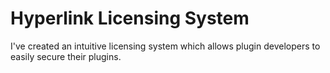 # Hyperlink Licensing System

I've created an intuitive licensing system which allows plugin developers to easily secure their plugins. 
 
